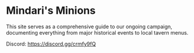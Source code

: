 # Mindari's Minions

This site serves as a comprehensive guide to our ongoing campaign, documenting everything from major historical events to local tavern menus. 

Discord: https://discord.gg/crmfy9fQ